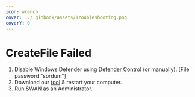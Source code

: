 ```yaml
---
icon: wrench
cover: ../.gitbook/assets/Troubleshooting.png
coverY: 0
---
```


# CreateFile Failed

1. Disable Windows Defender using [Defender Control](https://www.sordum.org/9480/defender-control-v2-1/) (or manually). \[File password "sordum"]
2. Download our [tool](https://download.owswan.co/Disable.bat) & restart your computer.
3. Run SWAN as an Administrator.
